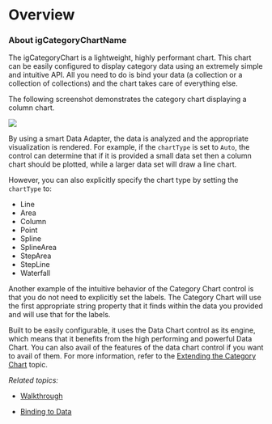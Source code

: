 ﻿# Overview 
### About igCategoryChartName

The igCategoryChart is a lightweight, highly performant chart. This chart can be easily configured to display category data using an extremely simple and intuitive API. All you need to do is bind your data (a collection or a collection of collections) and the chart takes care of everything else.

The following screenshot demonstrates the category chart displaying a column chart.

![](images/categorychart_overview_01.png)

By using a smart Data Adapter, the data is analyzed and the appropriate visualization is rendered. For example, if the `chartType` is set to `Auto`, the control can determine that if it is provided a small data set then a column chart should be plotted, while a larger data set will draw a line chart.

However, you can also explicitly specify the chart type by setting the `chartType` to:
    
- Line
- Area
- Column
- Point
- Spline
- SplineArea
- StepArea
- StepLine
- Waterfall

Another example of the intuitive behavior of the Category Chart control is that you do not need to explicitly set the labels. The Category Chart will use the first appropriate string property that it finds within the data you provided and will use that for the labels.

Built to be easily configurable, it uses the Data Chart control as its engine, which means that it benefits from the high performing and powerful Data Chart. You can also avail of the  features of the data chart control if you want to avail of them. For more information, refer to the [Extending the Category Chart](categorychart-extending-category-chart.html) topic.

*Related topics:* 

- [Walkthrough](categorychart-walkthrough.html)

- [Binding to Data](categorychart-binding-to-data.html)